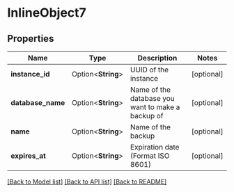 # InlineObject7

## Properties

Name | Type | Description | Notes
------------ | ------------- | ------------- | -------------
**instance_id** | Option<**String**> | UUID of the instance | [optional]
**database_name** | Option<**String**> | Name of the database you want to make a backup of | [optional]
**name** | Option<**String**> | Name of the backup | [optional]
**expires_at** | Option<**String**> | Expiration date (Format ISO 8601) | [optional]

[[Back to Model list]](../README.md#documentation-for-models) [[Back to API list]](../README.md#documentation-for-api-endpoints) [[Back to README]](../README.md)


